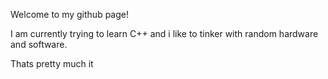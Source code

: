 Welcome to my github page!


I am currently trying to learn C++
and i like to tinker with random hardware and software.

Thats pretty much it
